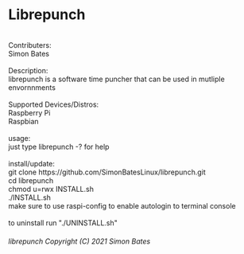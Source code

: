 # Librepunch
<br>
Contributers:<br>
Simon Bates<br>
<br>
Description:<br>
librepunch is a software time puncher that can be used in mutliple envornnments<br>
<br/>
Supported Devices/Distros:<br/>
Raspberry Pi<br/>
Raspbian<br/>
<br>
usage:<br>
just type librepunch -? for help<br>
<br>
install/update:<br>
git clone https://github.com/SimonBatesLinux/librepunch.git<br>
cd librepunch<br>
chmod u=rwx INSTALL.sh<br>
./INSTALL.sh<br>
make sure to use raspi-config to enable autologin to terminal console<br/>
<br/>
to uninstall run "./UNINSTALL.sh"
<h6>librepunch  Copyright (C) 2021 Simon Bates</h6><br>

